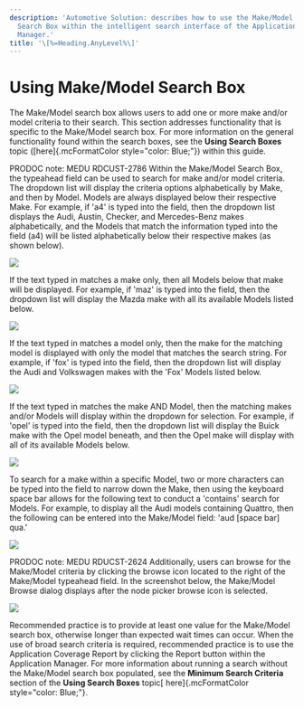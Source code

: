 ```yaml
---
description: 'Automotive Solution: describes how to use the Make/Model
  Search Box within the intelligent search interface of the Application
  Manager.'
title: '\[%=Heading.AnyLevel%\]'
---
```


Using Make/Model Search Box
===========================

The Make/Model search box allows users to add one or more make and/or
model criteria to their search. This section addresses functionality
that is specific to the Make/Model search box. For more information on
the general functionality found within the search boxes, see the **Using
Search Boxes** topic ([here]{.mcFormatColor style="color: Blue;"})
within this guide.

PRODOC note: MEDU RDCUST-2786 Within the Make/Model Search Box, the
typeahead field can be used to search for make and/or model criteria.
The dropdown list will display the criteria options alphabetically by
Make, and then by Model. Models are always displayed below their
respective Make. For example, if \'a4\' is typed into the field, then
the dropdown list displays the Audi, Austin, Checker, and Mercedes-Benz
makes alphabetically, and the Models that match the information typed
into the field (a4) will be listed alphabetically below their respective
makes (as shown below).

![](../../../Resources/Images/AppMgr/Make%20Model%20A4%20Dropdown.png)

If the text typed in matches a make only, then all Models below that
make will be displayed. For example, if \'maz\' is typed into the field,
then the dropdown list will display the Mazda make with all its
available Models listed below.

![](../../../Resources/Images/AppMgr/Make%20Model%20maz%20dropdown.png)

If the text typed in matches a model only, then the make for the
matching model is displayed with only the model that matches the search
string. For example, if \'fox\' is typed into the field, then the
dropdown list will display the Audi and Volkswagen makes with the
\'Fox\' Models listed below.

![](../../../Resources/Images/AppMgr/Make%20Model%20fox%20dropdown.png)

If the text typed in matches the make AND Model, then the matching makes
and/or Models will display within the dropdown for selection. For
example, if \'opel\' is typed into the field, then the dropdown list
will display the Buick make with the Opel model beneath, and then the
Opel make will display with all of its available Models below.

![](../../../Resources/Images/AppMgr/Make%20Model%20Opel%20Dropdown.png)

To search for a make within a specific Model, two or more characters can
be typed into the field to narrow down the Make, then using the keyboard
space bar allows for the following text to conduct a \'contains\' search
for Models. For example, to display all the Audi models containing
Quattro, then the following can be entered into the Make/Model field:
\'aud \[space bar\] qua.\'

![](../../../Resources/Images/AppMgr/Quattro.png)

PRODOC note: MEDU RDUCST-2624 Additionally, users can browse for the
Make/Model criteria by clicking the browse icon located to the right of
the Make/Model typeahead field. In the screenshot below, the Make/Model
Browse dialog displays after the node picker browse icon is selected.

![](../../../Resources/Images/AppMgr/Make%20Model%20Browse.png)

Recommended practice is to provide at least one value for the Make/Model
search box, otherwise longer than expected wait times can occur. When
the use of broad search criteria is required, recommended practice is to
use the Application Coverage Report by clicking the Report button within
the Application Manager. For more information about running a search
without the Make/Model search box populated, see the **Minimum Search
Criteria** section of the **Using Search Boxes** topic[
here]{.mcFormatColor style="color: Blue;"}.
